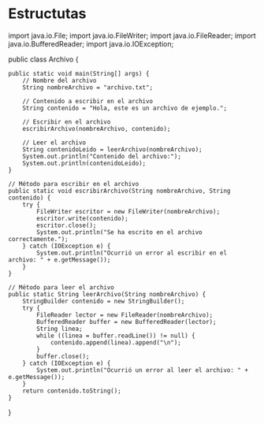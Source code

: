 # Estructutas
import java.io.File;
import java.io.FileWriter;
import java.io.FileReader;
import java.io.BufferedReader;
import java.io.IOException;

public class Archivo {

    public static void main(String[] args) {
        // Nombre del archivo
        String nombreArchivo = "archivo.txt";

        // Contenido a escribir en el archivo
        String contenido = "Hola, este es un archivo de ejemplo.";

        // Escribir en el archivo
        escribirArchivo(nombreArchivo, contenido);

        // Leer el archivo
        String contenidoLeido = leerArchivo(nombreArchivo);
        System.out.println("Contenido del archivo:");
        System.out.println(contenidoLeido);
    }

    // Método para escribir en el archivo
    public static void escribirArchivo(String nombreArchivo, String contenido) {
        try {
            FileWriter escritor = new FileWriter(nombreArchivo);
            escritor.write(contenido);
            escritor.close();
            System.out.println("Se ha escrito en el archivo correctamente.");
        } catch (IOException e) {
            System.out.println("Ocurrió un error al escribir en el archivo: " + e.getMessage());
        }
    }

    // Método para leer el archivo
    public static String leerArchivo(String nombreArchivo) {
        StringBuilder contenido = new StringBuilder();
        try {
            FileReader lector = new FileReader(nombreArchivo);
            BufferedReader buffer = new BufferedReader(lector);
            String linea;
            while ((linea = buffer.readLine()) != null) {
                contenido.append(linea).append("\n");
            }
            buffer.close();
        } catch (IOException e) {
            System.out.println("Ocurrió un error al leer el archivo: " + e.getMessage());
        }
        return contenido.toString();
    }
}
